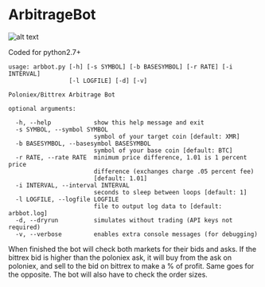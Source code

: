 # ArbitrageBot
![alt text](https://investorjunkie.com/wp-content/uploads/2011/02/arbitrage-cufflinks.gif)

Coded for python2.7+

```
usage: arbbot.py [-h] [-s SYMBOL] [-b BASESYMBOL] [-r RATE] [-i INTERVAL]
                 [-l LOGFILE] [-d] [-v]

Poloniex/Bittrex Arbitrage Bot

optional arguments:

  -h, --help            show this help message and exit
  -s SYMBOL, --symbol SYMBOL
                        symbol of your target coin [default: XMR]
  -b BASESYMBOL, --basesymbol BASESYMBOL
                        symbol of your base coin [default: BTC]
  -r RATE, --rate RATE  minimum price difference, 1.01 is 1 percent price
                        difference (exchanges charge .05 percent fee)
                        [default: 1.01]
  -i INTERVAL, --interval INTERVAL
                        seconds to sleep between loops [default: 1]
  -l LOGFILE, --logfile LOGFILE
                        file to output log data to [default: arbbot.log]
  -d, --dryrun          simulates without trading (API keys not required)
  -v, --verbose         enables extra console messages (for debugging)
```

When finished the bot will check both markets for their bids and asks. If the bittrex bid is higher than the poloniex ask, it will buy from the ask on poloniex, and sell to the bid on bittrex to make a % of profit. Same goes for the opposite. The bot will also have to check the order sizes.
